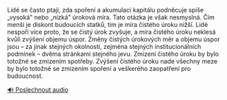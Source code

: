 
Lidé se často ptají, zda spoření a akumulaci kapitálu podněcuje spíše „vysoká" nebo „nízká" úroková míra. Tato otázka je však nesmyslná. Čím menší je diskont budoucích statků, tím je míra čistého úroku nižší. Lidé nespoří více proto, že se čistý úrok zvyšuje, a míra čistého úroku neklesá kvůli zvýšení objemu úspor. Změny čistých úrokových měr a objemu úspor jsou – za jinak stejných okolností, zejména stejných institucionálních podmínek – dvěma stránkami stejného jevu. Zmizení čistého úroku by bylo totožné se zmizením spotřeby. Zvýšení čistého úroku nade všechny meze by bylo totožné se zmizením spoření a veškerého zaopatření pro budoucnost.

[🔊 Poslechnout audio](/data/7-paragraphs/audio/chapter_95/para_010-Lid-se-asto-ptaj-zda-spoen-a-akumulaci-kapit.mp3)

